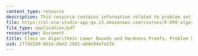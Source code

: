 ```yaml
---
content_type: resource
description: This resource contains information related to problem set 2.
file: https://ol-ocw-studio-app-qa.s3.amazonaws.com/courses/6-890-algorithmic-lower-bounds-fun-with-hardness-proofs-fall-2014/1ffdd109861edbe22b01ab0e94efe27e_MIT6_890F14_ps2.pdf
file_type: application/pdf
resourcetype: Document
title: Class on Algorithmic Lower Bounds and Hardness Proofs, Problem Set 2
uid: 1ffdd109-861e-dbe2-2b01-ab0e94efe27e
---
```

